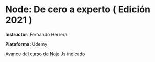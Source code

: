 # Node: De cero a experto ( Edición 2021 )
<p><b>Instructor:</b> Fernando Herrera</p>
<p><b>Plataforma:</b> Udemy</p>
<p>Avance del curso de Noje Js indicado</p>
